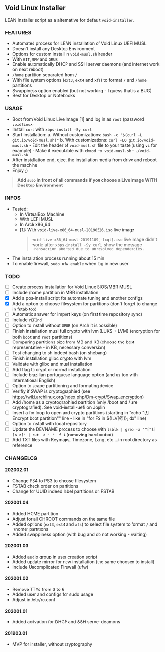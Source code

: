 Void Linux Installer
---
LEAN Installer script as a alternative for default `void-installer`.

### FEATURES
- Automated process for LEAN installation of Void Linux UEFI MUSL
- Doesn't install any Desktop Environment
- Options for custom install in `void-musl.sh` header
- With `GIT`, `UFW` and `GRUB`
- Enable automatically DHCP and SSH server daemons (and internet work on next reboot)
- `/home` partition separated from `/`
- With file system options (`ext3`, `ext4` and `xfs`) to format `/` and `/home` partitions
- Swappiness option enabled (but not working - I guess that is a BUG)
- Best for Desktop or Notebooks

### USAGE
- Boot from Void Linux Live Image [1] and log in as `root` (password `voidlinux`)
- Install `curl` with `xbps-install -Sy curl`
- Start installation:
	a. Without customizations: `bash -c "$(curl -L git.io/void-musl.sh)"`
	b. With customizations: `curl -LO git.io/void-musl.sh`
		- Edit the header of `void-musl.sh` file to your taste (using `vi` for example)
		- Make it executable with `chmod +x void-musl.sh`
		- `./void-musl.sh`
- After installation end, eject the installation media from drive and reboot the machine
- Enjoy ;)

> **Add `sudo` in front of all commands if you choose a Live Image WITH Desktop Environment**

### INFOS
- Tested:
	- In VirtualBox Machine
	- With UEFI MUSL
	- In Arch x86_64
	- [1]: With `void-live-x86_64-musl-20190526.iso` live image
		> `void-live-x86_64-musl-20191109[-lxqt].iso` live image didn't work: after `xbps-install -Sy curl`, show the message `Transaction aborted due to unresolved dependencies.`
- The installation process running about 15 min
- To enable firewall, `sudo ufw enable` when log in new user

### TODO
- [ ] Create process installation for Void Linux BIOS/MBR MUSL
- [ ] Include /home partition in MBR installation
- [x] Add a pos-install script for automate tuning and another configs
- [x] Add a option to choose filesystem for partitions (don't forget to change in fstab too)
- [ ] Automatic answer for import keys (on first time repository sync)
- [ ] Include `rEFInd`
- [ ] Option to install without `GRUB` (on Arch it is possible)
- [ ] Finish installation musl full crypto with lvm (LUKS + LVM) (encryption for both `boot` and `root` partitions)
- [ ] Comparing partitions size from MB and KB (choose the best representative - in KB, necessary conversion)
- [ ] Test changing to sh indeed bash (on shebang)
- [ ] Finish installation glibc crypto with lvm
- [ ] Validate with glibc and musl installation
- [ ] Add flag to crypt or normal installation
- [ ] Include brazilian portuguese language option (and `us` too with International English)
- [ ] Option to scape partitioning and formating device
- [ ] Verifiy if SWAP is cryptographied (see https://wiki.archlinux.org/index.php/Dm-crypt/Swap_encryption)
- [ ] Add /home as a cryptographied partition (only /boot and / are cryptografied). See void-install-uefi on Joplin
- [ ] Insert a for loop to open and crypto partitions (starting in "echo "[!] Encrypt boot partition"" line - like in "for FS in ${!LV[@]}; do" line)
- [ ] Option to install with local repository
- [ ] Update the DEVNAME process to choose with `lsblk | grep -a '^[^l][a-z]' | cut -d ' ' -f 1` (removing hard coded)
- [ ] Add TXT files with Keymaps, Timezone, Lang, etc....in root directory as reference

### CHANGELOG
#### 202002.01
- Change PS4 to PS3 to choose filesystem
- FSTAB check order on partitions
- Change for UUID indeed label partitions on FSTAB
#### 202001.04
- Added HOME partition
- Adjust for all CHROOT commands on the same file
- Added options (`ext3`, `ext4` and `xfs`) to select file system to format `/` and '/home' partitions
- Added swappiness option (with bug and do not working - waiting)
#### 202001.03
- Added audio group in user creation script
- Added update mirror for new installation (the same choosen to install)
- Include Uncomplicated Firewall (ufw)
#### 202001.02
- Remove TTYs from 3 to 6
- Added user and configs for sudo usage
- Adjust in /etc/rc.conf
#### 202001.01
- Added activation for DHCP and SSH server deamons
#### 201903.01
- MVP for installer, without cryptography